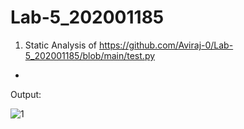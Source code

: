 # Lab-5_202001185
1. Static Analysis of
 https://github.com/Aviraj-0/Lab-5_202001185/blob/main/test.py
* 
Output:

![1](https://user-images.githubusercontent.com/124194684/225574016-8be1abef-4a94-44d0-af81-3ea5a6f20870.png)
